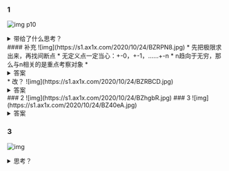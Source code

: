 ### 1
![img](https://s1.ax1x.com/2020/10/24/BZgyJe.jpg)
p10
   <details>
    <summary>带给了什么思考？</summary>
    求间断点时，无定义点是非常重要且容易忽略的点<br>
    做相关题目，先把无定义点标出来<br>
    </details>
#### 补充
![img](https://s1.ax1x.com/2020/10/24/BZRPN8.jpg)
* 先把极限求出来，再找间断点
* 无定义点一定当心：+-0，+-1，……+-n
* n趋向于无穷，那么与n相关的是重点考察对象
* <details>
    <summary>答案</summary>
    +-1，……+-n<br>
    </details>
* 改？
![img](https://s1.ax1x.com/2020/10/24/BZRBCD.jpg)
<details>
    <summary>答案</summary>
    B<br>
    </details>
### 2
![img](https://s1.ax1x.com/2020/10/24/BZhgbR.jpg)
### 3
![img](https://s1.ax1x.com/2020/10/24/BZ40eA.jpg)
<details>
    <summary>答案</summary>
    B<br>
    </details>

### 3
![img](https://s1.ax1x.com/2020/10/24/BZ5Nt0.jpg)
<details>
    <summary>思考？</summary>
    当不等式中遇到sinx，cosx，一定不是使用多次求导，因为求导再多sinx，cosx也不会消失；一定是使用放缩将其消去，x>sinx,或|sinx|<1<br>
    </details>
